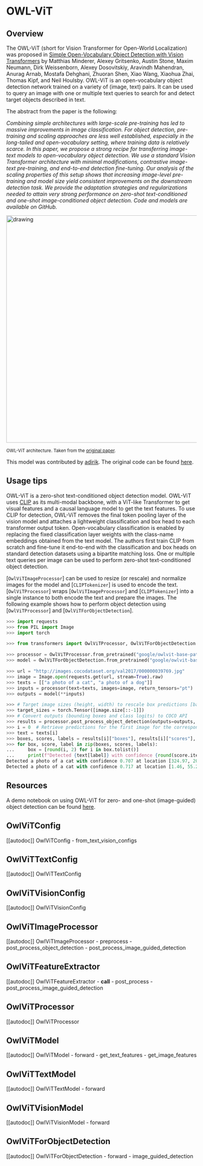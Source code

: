 <!--Copyright 2022 The HuggingFace Team. All rights reserved.

Licensed under the Apache License, Version 2.0 (the "License"); you may not use this file except in compliance with
the License. You may obtain a copy of the License at

http://www.apache.org/licenses/LICENSE-2.0

Unless required by applicable law or agreed to in writing, software distributed under the License is distributed on
an "AS IS" BASIS, WITHOUT WARRANTIES OR CONDITIONS OF ANY KIND, either express or implied. See the License for the
specific language governing permissions and limitations under the License.

⚠️ Note that this file is in Markdown but contain specific syntax for our doc-builder (similar to MDX) that may not be
rendered properly in your Markdown viewer.

-->

# OWL-ViT

## Overview

The OWL-ViT (short for Vision Transformer for Open-World Localization) was proposed in [Simple Open-Vocabulary Object Detection with Vision Transformers](https://arxiv.org/abs/2205.06230) by Matthias Minderer, Alexey Gritsenko, Austin Stone, Maxim Neumann, Dirk Weissenborn, Alexey Dosovitskiy, Aravindh Mahendran, Anurag Arnab, Mostafa Dehghani, Zhuoran Shen, Xiao Wang, Xiaohua Zhai, Thomas Kipf, and Neil Houlsby. OWL-ViT is an open-vocabulary object detection network trained on a variety of (image, text) pairs. It can be used to query an image with one or multiple text queries to search for and detect target objects described in text.

The abstract from the paper is the following:

*Combining simple architectures with large-scale pre-training has led to massive improvements in image classification. For object detection, pre-training and scaling approaches are less well established, especially in the long-tailed and open-vocabulary setting, where training data is relatively scarce. In this paper, we propose a strong recipe for transferring image-text models to open-vocabulary object detection. We use a standard Vision Transformer architecture with minimal modifications, contrastive image-text pre-training, and end-to-end detection fine-tuning. Our analysis of the scaling properties of this setup shows that increasing image-level pre-training and model size yield consistent improvements on the downstream detection task. We provide the adaptation strategies and regularizations needed to attain very strong performance on zero-shot text-conditioned and one-shot image-conditioned object detection. Code and models are available on GitHub.*

<img src="https://huggingface.co/datasets/huggingface/documentation-images/resolve/main/transformers/model_doc/owlvit_architecture.jpg"
alt="drawing" width="600"/>

<small> OWL-ViT architecture. Taken from the <a href="https://arxiv.org/abs/2205.06230">original paper</a>. </small>

This model was contributed by [adirik](https://huggingface.co/adirik). The original code can be found [here](https://github.com/google-research/scenic/tree/main/scenic/projects/owl_vit).

## Usage tips

OWL-ViT is a zero-shot text-conditioned object detection model. OWL-ViT uses [CLIP](clip) as its multi-modal backbone, with a ViT-like Transformer to get visual features and a causal language model to get the text features. To use CLIP for detection, OWL-ViT removes the final token pooling layer of the vision model and attaches a lightweight classification and box head to each transformer output token. Open-vocabulary classification is enabled by replacing the fixed classification layer weights with the class-name embeddings obtained from the text model. The authors first train CLIP from scratch and fine-tune it end-to-end with the classification and box heads on standard detection datasets using a bipartite matching loss. One or multiple text queries per image can be used to perform zero-shot text-conditioned object detection.

[`OwlViTImageProcessor`] can be used to resize (or rescale) and normalize images for the model and [`CLIPTokenizer`] is used to encode the text. [`OwlViTProcessor`] wraps [`OwlViTImageProcessor`] and [`CLIPTokenizer`] into a single instance to both encode the text and prepare the images. The following example shows how to perform object detection using [`OwlViTProcessor`] and [`OwlViTForObjectDetection`].

```python
>>> import requests
>>> from PIL import Image
>>> import torch

>>> from transformers import OwlViTProcessor, OwlViTForObjectDetection

>>> processor = OwlViTProcessor.from_pretrained("google/owlvit-base-patch32")
>>> model = OwlViTForObjectDetection.from_pretrained("google/owlvit-base-patch32")

>>> url = "http://images.cocodataset.org/val2017/000000039769.jpg"
>>> image = Image.open(requests.get(url, stream=True).raw)
>>> texts = [["a photo of a cat", "a photo of a dog"]]
>>> inputs = processor(text=texts, images=image, return_tensors="pt")
>>> outputs = model(**inputs)

>>> # Target image sizes (height, width) to rescale box predictions [batch_size, 2]
>>> target_sizes = torch.Tensor([image.size[::-1]])
>>> # Convert outputs (bounding boxes and class logits) to COCO API
>>> results = processor.post_process_object_detection(outputs=outputs, target_sizes=target_sizes, threshold=0.1)
>>> i = 0  # Retrieve predictions for the first image for the corresponding text queries
>>> text = texts[i]
>>> boxes, scores, labels = results[i]["boxes"], results[i]["scores"], results[i]["labels"]
>>> for box, score, label in zip(boxes, scores, labels):
...     box = [round(i, 2) for i in box.tolist()]
...     print(f"Detected {text[label]} with confidence {round(score.item(), 3)} at location {box}")
Detected a photo of a cat with confidence 0.707 at location [324.97, 20.44, 640.58, 373.29]
Detected a photo of a cat with confidence 0.717 at location [1.46, 55.26, 315.55, 472.17]
```

## Resources

A demo notebook on using OWL-ViT for zero- and one-shot (image-guided) object detection can be found [here](https://github.com/huggingface/notebooks/blob/main/examples/zeroshot_object_detection_with_owlvit.ipynb).

## OwlViTConfig

[[autodoc]] OwlViTConfig
    - from_text_vision_configs

## OwlViTTextConfig

[[autodoc]] OwlViTTextConfig

## OwlViTVisionConfig

[[autodoc]] OwlViTVisionConfig

## OwlViTImageProcessor

[[autodoc]] OwlViTImageProcessor
    - preprocess
    - post_process_object_detection
    - post_process_image_guided_detection

## OwlViTFeatureExtractor

[[autodoc]] OwlViTFeatureExtractor
    - __call__
    - post_process
    - post_process_image_guided_detection

## OwlViTProcessor

[[autodoc]] OwlViTProcessor

## OwlViTModel

[[autodoc]] OwlViTModel
    - forward
    - get_text_features
    - get_image_features

## OwlViTTextModel

[[autodoc]] OwlViTTextModel
    - forward

## OwlViTVisionModel

[[autodoc]] OwlViTVisionModel
    - forward

## OwlViTForObjectDetection

[[autodoc]] OwlViTForObjectDetection
    - forward
    - image_guided_detection
